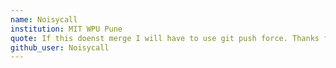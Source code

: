 ```yaml
---
name: Noisycall
institution: MIT WPU Pune
quote: If this doenst merge I will have to use git push force. Thanks for the free tools github
github_user: Noisycall
---
```

